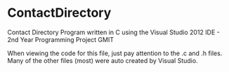 ContactDirectory
================

Contact Directory Program written in C using the Visual Studio 2012 IDE - 2nd Year Programming Project GMIT


When viewing the code for this file, just pay attention to the .c and .h files.
Many of the other files (most) were auto created by Visual Studio.
